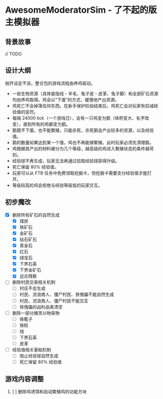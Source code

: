 # AwesomeModeratorSim - 了不起的版主模拟器

## 背景故事

// TODO

## 设计大纲

抛开设定不谈，整合包的游戏流程由养鸡驱动。

- 一些生物资源（具体是指线 - 羊毛、兔子皮 - 皮革、兔子脚）和全部矿石资源均由养鸡取得。鸡会以“下蛋”的方式，缓慢地产出资源。
- 鸡死亡不会掉落任何东西。在新手保护阶段结束后，鸡死亡会对玩家有扣减经验值的惩罚。
- 每隔 24000 tick（一个游戏日），会有一只鸡变为鹅（体积变大、名字改变），直到所有的鸡都变为鹅。
- 鹅既不下蛋，也不能繁殖，只能杀死，杀死鹅会产出较多的资源，以及经验值。
- 鹅的数量如果达到某一个值，鸡也不再能够繁殖，此时玩家必须先清理鹅。
- 鸡根据其产出的材料被分为几个等级，越高级的鸡进入繁殖状态的条件越苛刻。
- 经验球不再生成，玩家无法再通过拾取经验球获得升级。
- 死亡保留 80% 经验值。
- 玩家可以从 FTB 任务中免费领取挖掘卡，但挖掘卡需要支付经验值才能打开。
- 等级较高的鸡会拒绝与经验等级低的玩家交互。

## 初步魔改
- [x] 删除所有矿石的自然生成
  - [x] 煤炭
  - [x] 铁矿石
  - [x] 金矿石
  - [x] 钻石矿石
  - [x] 青金石
  - [x] 红石
  - [x] 绿宝石
  - [x] 下界石英
  - [x] 下界金矿石
  - [x] 远古残骸
- [ ] 删除村民交易相关机制
  - [ ] 村庄不会生成
  - [ ] 村民、流浪商人、僵尸村民、铁傀儡不能自然生成
  - [ ] 村民、流浪商人、僵尸村民不能交互
  - [ ] 铁傀儡的战利品表清空
- [ ] 删除一部分猪灵以物易物
  - [ ] 铁靴子
  - [ ] 铁粒
  - [ ] 线
  - [ ] 下界石英
  - [ ] 皮革
- [ ] 经验值相关基础机制
  - [ ] 阻止经验球自然生成
  - [ ] 死亡保留 80% 经验值

## 游戏内容调整

1. [ ] 删除鸡诱饵和自动繁殖鸡的功能方块
